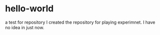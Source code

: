 # hello-world
a test for repository
I created the repository for playing experimnet. 
I have no idea in just now.
